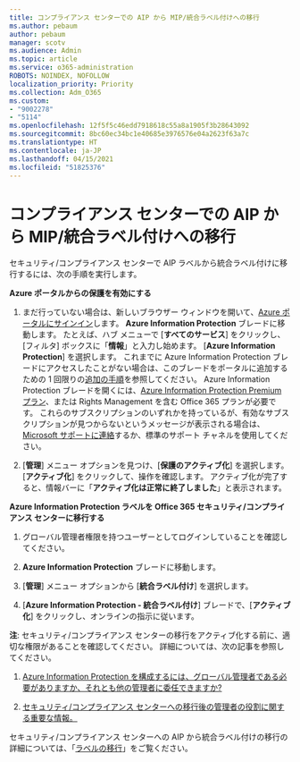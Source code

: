 ```yaml
---
title: コンプライアンス センターでの AIP から MIP/統合ラベル付けへの移行
ms.author: pebaum
author: pebaum
manager: scotv
ms.audience: Admin
ms.topic: article
ms.service: o365-administration
ROBOTS: NOINDEX, NOFOLLOW
localization_priority: Priority
ms.collection: Adm_O365
ms.custom:
- "9002278"
- "5114"
ms.openlocfilehash: 12f5f5c46edd7918618c55a8a1905f3b28643092
ms.sourcegitcommit: 8bc60ec34bc1e40685e3976576e04a2623f63a7c
ms.translationtype: HT
ms.contentlocale: ja-JP
ms.lasthandoff: 04/15/2021
ms.locfileid: "51825376"
---
```

# <a name="migration-from-aip-to-mipunified-labeling-in-the-compliance-center"></a>コンプライアンス センターでの AIP から MIP/統合ラベル付けへの移行

セキュリティ/コンプライアンス センターで AIP ラベルから統合ラベル付けに移行するには、次の手順を実行します。

**Azure ポータルからの保護を有効にする**

1. まだ行っていない場合は、新しいブラウザー ウィンドウを開いて、[Azure ポータルにサインイン](https://docs.microsoft.com/azure/information-protection/deploy-use/configure-policy#signing-in-to-the-azure-portal)します。 **Azure Information Protection** ブレードに移動します。 たとえば、ハブ メニューで [**すべてのサービス**] をクリックし、[フィルタ] ボックスに「**情報**」と入力し始めます。 [**Azure Information Protection**] を選択します。 これまでに Azure Information Protection ブレードにアクセスしたことがない場合は、このブレードをポータルに追加するための 1 回限りの[追加の手順](https://docs.microsoft.com/azure/information-protection/deploy-use/configure-policy#to-access-the-azure-information-protection-blade-for-the-first-time)を参照してください。 Azure Information Protection ブレードを開くには、[Azure Information Protection Premium プラン](https://www.microsoft.com/cloud-platform/azure-information-protection-pricing)、または Rights Management を含む Office 365 プランが必要です。 これらのサブスクリプションのいずれかを持っているが、有効なサブスクリプションが見つからないというメッセージが表示される場合は、[Microsoft サポートに連絡](https://docs.microsoft.com/azure/information-protection/get-started/information-support#to-contact-microsoft-support)するか、標準のサポート チャネルを使用してください。

2. [**管理**] メニュー オプションを見つけ、[**保護のアクティブ化**] を選択します。 [**アクティブ化**] をクリックして、操作を確認します。 アクティブ化が完了すると、情報バーに「**アクティブ化は正常に終了しました**」と表示されます。

**Azure Information Protection ラベルを Office 365 セキュリティ/コンプライアンス センターに移行する**

1. グローバル管理者権限を持つユーザーとしてログインしていることを確認してください。

2. **Azure Information Protection** ブレードに移動します。

3. [**管理**] メニュー オプションから [**統合ラベル付け**] を選択します。

4. [**Azure Information Protection - 統合ラベル付け**] ブレードで、[**アクティブ化**] をクリックし、オンラインの指示に従います。

**注**: セキュリティ/コンプライアンス センターの移行をアクティブ化する前に、適切な権限があることを確認してください。 詳細については、次の記事を参照してください。

1. [Azure Information Protection を構成するには、グローバル管理者である必要がありますか、それとも他の管理者に委任できますか?](https://docs.microsoft.com/azure/information-protection/faqs#do-you-need-to-be-a-global-admin-to-configure-azure-information-protection-or-can-i-delegate-to-other-administrators)

2. [セキュリティ/コンプライアンス センターへの移行後の管理者の役割に関する重要な情報。](https://docs.microsoft.com/azure/information-protection/configure-policy-migrate-labels#important-information-about-administrative-roles)

セキュリティ/コンプライアンス センターへの AIP から統合ラベル付けの移行の詳細については、「[ラベルの移行](https://docs.microsoft.com/azure/information-protection/configure-policy-migrate-labels)」をご覧ください。
